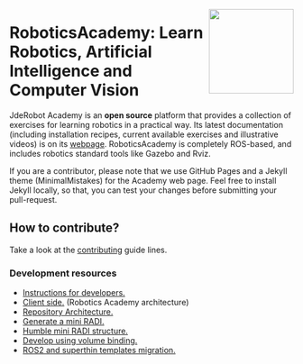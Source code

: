 <a href="https://jderobot.github.io/"><img src="./img/logo.gif" width="150" align="right" /></a>

# RoboticsAcademy: Learn Robotics, Artificial Intelligence and Computer Vision

JdeRobot Academy is an **open source** platform that provides a collection of exercises for learning robotics in a practical way. Its latest documentation (including installation recipes, current available exercises and illustrative videos) is on its <a href="https://jderobot.github.io/RoboticsAcademy">webpage</a>. RoboticsAcademy is completely ROS-based, and includes robotics standard tools like Gazebo and Rviz. 

If you are a contributor, please note that we use GitHub Pages and a Jekyll theme (MinimalMistakes) for the Academy web page. Feel free to install Jekyll locally, so that, you can test your changes before submitting your pull-request.

## How to contribute?

Take a look at the [contributing](CONTRIBUTING.md) guide lines.

### Development resources

- [Instructions for developers.][]
- [Client side.][] (Robotics Academy architecture)
- [Repository Architecture.][]
- [Generate a mini RADI.][]
- [Humble mini RADI structure.][]
- [Develop using volume binding.][]
- [ROS2 and superthin templates migration.][]

[Instructions for developers.]: ./docs/InstructionsForDevelopers.md
[Client side.]: ./docs/clientside.md
[Repository Architecture.]: ./docs/RepositoryArchitecture.md
[Generate a mini RADI.]: ./docs/generate_a_mini_radi.md
[Humble mini RADI structure.]: ./scripts/mini_RADI/README.md
[Develop using volume binding.]: ./docs/develop_binding_volumes.md
[ROS2 and superthin templates migration.]: ./docs/exercise-status.md
